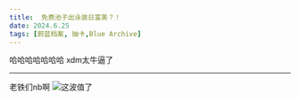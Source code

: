 ```yaml
---
title:  免费池子出泳装日富美？！
date: 2024.6.25
tags: [蔚蓝档案, 抽卡,Blue Archive]
---
```


哈哈哈哈哈哈哈 xdm太牛逼了

---

老铁们nb啊
![这波值了](https://img.picui.cn/free/2024/06/25/667a968d84751.jpg)